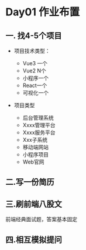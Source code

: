 # Day01 作业布置

## 一. 找4-5个项目

- 项目技术类型：
  - Vue3 一个 
  - Vue2 N个
  - 小程序一个
  - React一个
  - 可视化一个

- 项目类型
  - 后台管理系统
  - Xxxx管理平台
  - Xxxx服务平台
  - Xxx子系统
  - 移动端网站
  - 小程序项目
  - Web官网



## 二.写一份简历



## 三.刷前端八股文

前端经典面试题，答案基本固定

## 四.相互模拟提问























